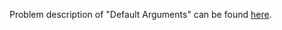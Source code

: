 Problem description of "Default Arguments" can be found [here](https://www.hackerrank.com/challenges/default-arguments/problem?isFullScreen=true).
